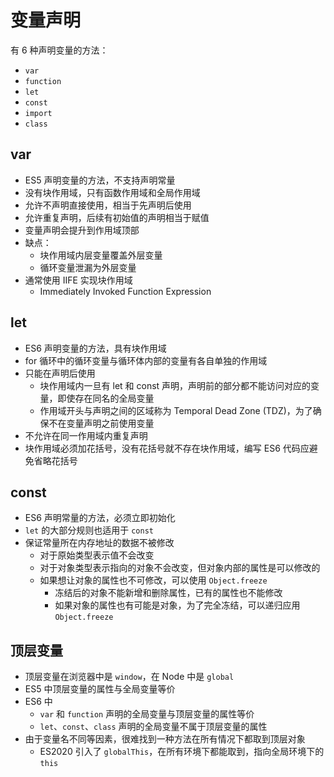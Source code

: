 # 变量声明

有 6 种声明变量的方法：

- `var`
- `function`
- `let`
- `const`
- `import`
- `class`

## var

- ES5 声明变量的方法，不支持声明常量
- 没有块作用域，只有函数作用域和全局作用域
- 允许不声明直接使用，相当于先声明后使用
- 允许重复声明，后续有初始值的声明相当于赋值
- 变量声明会提升到作用域顶部
- 缺点：
  - 块作用域内层变量覆盖外层变量
  - 循环变量泄漏为外层变量
- 通常使用 IIFE 实现块作用域
  - Immediately Invoked Function Expression

## let

- ES6 声明变量的方法，具有块作用域
- for 循环中的循环变量与循环体内部的变量有各自单独的作用域
- 只能在声明后使用
  - 块作用域内一旦有 let 和 const 声明，声明前的部分都不能访问对应的变量，即使存在同名的全局变量
  - 作用域开头与声明之间的区域称为 Temporal Dead Zone (TDZ)，为了确保不在变量声明之前使用变量
- 不允许在同一作用域内重复声明
- 块作用域必须加花括号，没有花括号就不存在块作用域，编写 ES6 代码应避免省略花括号

## const

- ES6 声明常量的方法，必须立即初始化
- `let` 的大部分规则也适用于 `const`
- 保证常量所在内存地址的数据不被修改
  - 对于原始类型表示值不会改变
  - 对于对象类型表示指向的对象不会改变，但对象内部的属性是可以修改的
  - 如果想让对象的属性也不可修改，可以使用 `Object.freeze`
    - 冻结后的对象不能新增和删除属性，已有的属性也不能修改
    - 如果对象的属性也有可能是对象，为了完全冻结，可以递归应用 `Object.freeze`

## 顶层变量

- 顶层变量在浏览器中是 `window`，在 Node 中是 `global`
- ES5 中顶层变量的属性与全局变量等价
- ES6 中
  - `var` 和 `function` 声明的全局变量与顶层变量的属性等价
  - `let`、`const`、`class` 声明的全局变量不属于顶层变量的属性
- 由于变量名不同等因素，很难找到一种方法在所有情况下都取到顶层对象
  - ES2020 引入了 `globalThis`，在所有环境下都能取到，指向全局环境下的 `this`

